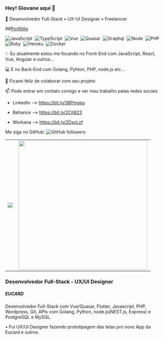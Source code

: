### Hey! Giovane aqui 👋
  
🔭 Desenvolvedor Full-Stack • UX-UI Designer • Freelancer

##[Portfólio](https://giovaneverbinnen.github.io/portifolio/)&nbsp;

![JavaScript](https://img.shields.io/badge/-JavaScript-FEAE32?style=flat&logoColor=fff&logo=javascript)&nbsp;
![TypeScript](https://img.shields.io/badge/-TypeScript-007ACC?style=flat&logoColor=fff&logo=typescript)&nbsp;
![Vue](https://img.shields.io/badge/-Vue.js-41BA82?style=flat&logoColor=fff&logo=vue.js)&nbsp;
![Quasar](https://img.shields.io/badge/-Quasar-1976D1?style=flat&logoColor=fff&logo=quasar)&nbsp;
![Graphql](https://img.shields.io/badge/-Graphql-e10098?style=flat&logoColor=fff&logo=graphql)&nbsp;
![Node](https://img.shields.io/badge/-Node.js-5B9856?style=flat&logoColor=fff&logo=node.js)&nbsp;
![PHP](https://img.shields.io/badge/-PHP-369?style=flat&logoColor=fff&logo=php)&nbsp;
![Ruby](https://img.shields.io/badge/-Ruby-CC342D?style=flat&logoColor=fff&logo=ruby)&nbsp;
![Heroku](https://img.shields.io/badge/-Heroku-534292?style=flat&logoColor=fff&logo=heroku)&nbsp;
![Docker](https://img.shields.io/badge/-Docker-099cec?style=flat&logoColor=fff&logo=docker)&nbsp;


✨ Eu atualmente estou me focando no Front-End com JavaScript, React, Vue, Angular e outros...<br>

💻 E no Back-End com Golang, Pyhton, PHP, node.js etc...<br>

👯 Ficarei feliz de colaborar com seu projeto

📫 Pode entrar em contato comigo e ver meu trabalho pelas redes sociais

- LinkedIn --> https://bit.ly/38Pmgpu

- Behance --> https://bit.ly/2Cjt823

- Workana --> https://bit.ly/2DsvLzf

Me siga no GitHub:
![GitHub followers](https://img.shields.io/github/followers/GiovaneVerbinnen?label=GiovaneVerbinnen&style=social)



<center>
  <table style="border:none;">
    <tr>
        <td><img heigth="100% auto;" align="left" src="https://github-readme-stats.vercel.app/api?username=GiovaneVerbinnen&theme=blueberry&include_all_commits=true&count_private=true"/></td>
       <td><img width="410px" align="left" src="https://github-readme-stats.vercel.app/api/top-langs/?username=GiovaneVerbinnen&layout=compact&theme=blueberry" /></td>
    </tr>  
  </table>
</center>  

 <h3 >Desenvolvedor Full-Stack - UX/UI Designer</h3>
                            <h5>EUCARD</h5>
                            <p>
                                Desenvolvedor Full-Stack com Vue/Quasar, Flutter, Javascript, PHP, Wordpress, Git, APIs com Golang, Python, node.js(NEST.js, Express) e PostgreSQL e MySQL.
                            </p>
                            <p>
                                • Fui UX/UI Designer fazendo prototipagem das telas pro novo App da Eucard e outros.
                            </p>


